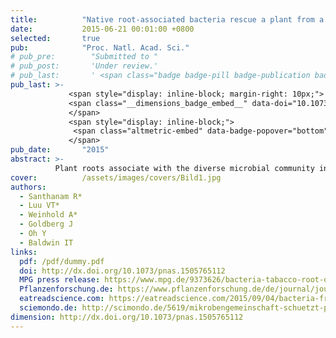 ```yaml
---
title:          "Native root-associated bacteria rescue a plant from a sudden-wilt disease that emerged during continuous cropping"
date:           2015-06-21 00:01:00 +0800
selected:       true
pub:            "Proc. Natl. Acad. Sci."
# pub_pre:        "Submitted to "
# pub_post:       'Under review.'
# pub_last:       ' <span class="badge badge-pill badge-publication badge-success">Spotlight</span>'
pub_last: >- 
             <span style="display: inline-block; margin-right: 10px;">
             <span class="__dimensions_badge_embed__" data-doi="10.1073/pnas.1505765112" data-style="small_rectangle"></span>
             </span>
             <span style="display: inline-block;">
              <span class="altmetric-embed" data-badge-popover="bottom" data-doi="10.1073/pnas.1505765112"></span>
             </span>
pub_date:       "2015"
abstract: >-
          Plant roots associate with the diverse microbial community in soil and can establish mutualistic relationships with microbes. Experimental inoculations of seeds with native bacterial consortium during germination significantly attenuated plant mortality, demonstrating that a plant’s opportunistic mutualistic associations with soil microbes have the potential to increase the resilience of crops.
cover:          /assets/images/covers/Bild1.jpg
authors:
  - Santhanam R*
  - Luu VT*
  - Weinhold A*
  - Goldberg J
  - Oh Y
  - Baldwin IT
links:
  pdf: /pdf/dummy.pdf
  doi: http://dx.doi.org/10.1073/pnas.1505765112
  MPG press release: https://www.mpg.de/9373626/bacteria-tabacco-root-disease
  Pflanzenforschung.de: https://www.pflanzenforschung.de/de/journal/journalbeitrage/winzige-helfer-mit-grosser-wirkung-ein-mikroben-cocktai-10485
  eatreadscience.com: https://eatreadscience.com/2015/09/04/bacteria-from-tobacco-plant-roots-provide-protection-against-sudden-wilt-disease/
  sciemondo.de: http://scimondo.de/5619/mikrobengemeinschaft-schuetzt-pflanzen-vor-wurzelfaeule/
dimension: http://dx.doi.org/10.1073/pnas.1505765112
---
```


